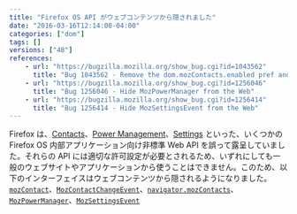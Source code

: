 ```yaml
---
title: "Firefox OS API がウェブコンテンツから隠されました"
date: "2016-03-16T12:14:00-04:00"
categories: ["dom"]
tags: []
versions: ["48"]
references:
    - url: "https://bugzilla.mozilla.org/show_bug.cgi?id=1043562"
      title: "Bug 1043562 - Remove the dom.mozContacts.enabled pref and hide the MozContact API from code with insufficient privileges"
    - url: "https://bugzilla.mozilla.org/show_bug.cgi?id=1256046"
      title: "Bug 1256046 - Hide MozPowerManager from the Web"
    - url: "https://bugzilla.mozilla.org/show_bug.cgi?id=1256414"
      title: "Bug 1256414 - Hide MozSettingsEvent from the Web"
---
```

Firefox は、[Contacts](https://developer.mozilla.org/ja/docs/Mozilla/Firefox_OS/API/Contacts_API)、[Power Management](https://developer.mozilla.org/ja/docs/Mozilla/Firefox_OS/API/Power_Management_API)、[Settings](https://developer.mozilla.org/ja/docs/Mozilla/Firefox_OS/API/Settings_API) といった、いくつかの Firefox OS 内部アプリケーション向け非標準 Web API を誤って露呈していました。それらの API には適切な許可設定が必要とされるため、いずれにしても一般のウェブサイトやアプリケーションから使うことはできません。このため、以下のインターフェイスはウェブコンテンツから隠されるようになりました。[`mozContact`](https://developer.mozilla.org/ja/docs/Mozilla/Firefox_OS/API/MozContact)、[`MozContactChangeEvent`](https://developer.mozilla.org/ja/docs/Mozilla/Firefox_OS/API/MozContactChangeEvent)、[`navigator.mozContacts`](https://developer.mozilla.org/ja/docs/Web/API/Navigator/mozContacts)、[`MozPowerManager`](https://developer.mozilla.org/ja/docs/Mozilla/Firefox_OS/API/MozPowerManager)、[`MozSettingsEvent`](https://developer.mozilla.org/ja/docs/Mozilla/Firefox_OS/API/MozSettingsEvent)
